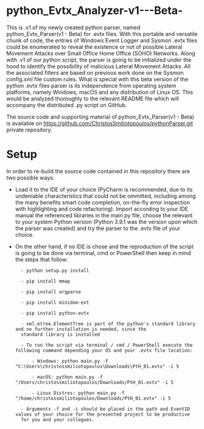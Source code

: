 # python_Evtx_Analyzer-v1---Beta-

This is .v1 of my newly created python parser, named python_Evtx_Parser(v1 - Beta) for .evtx files. With this
portable and versatile chunk of code, the entries of Windows Event Logger and Sysmon .evtx files could be
enumerated to reveal the existence or not of possible Lateral Movement Attacks over Small Office Home Office (SOHO)
Networks. Along with .v1 of our python script, the parser is going to be initialized under the hood to identify the
possibility of malicious Lateral Movement Attacks. All the associated filters are based on previous work done on
the Sysmon config.xml file custom rules. What is special with this beta version of the python .evtx files parser is
its independence from operating system platforms, namely Windows, macOS and any distribution of Linux OS. This
would be analyzed thoroughly to the relevant README file which will accompany the distributed .py script on GitHub.

The source code and supporting material of python_Evtx_Parser(v1 - Beta) is available on
https://github.com/ChristosSmiliotopoulos/pythonParser.git private repository.

# Setup 

In order to re-build the source code contained in this repository there are two possible ways:

- Load it to the IDE of your choice (PyCharm is recommended, due to its undeniable characteristics that could not be
ommitted, including among the many benefits smart code completion, on-the-fly error inspection with highlighting and 
code refactoring). Import according to your IDE manual the referenced libraries in the main.py file, choose the relevant
to your system Python version (Python 3.9.1 was the version upon which the parser was created) and try the parser to the 
.evtx file of your choice.

- On the other hand, if no IDE is chose and the reproduction of the script is going to be done via terminal, cmd or 
PowerShell then keep in mind the steps that follow:
		
		- python setup.py install
		
		- pip install mmap
		
		- pip install argparse
				
		- pip install minidom-ext
		
		- pip install python-evtx
		
		- xml.etree.ElementTree is part of the python's standard library and no further installation is needed, since the 
		standard library is installed
		
		- To run the script via terminal / cmd / PowerShell execute the following command depending your OS and your .evtx file location:
		
			- Windows: python main.py -f "C:\Users\christossmiliotopoulos\Downloads\PtH_01.evtx" -i 5
			
			- macOS: python main.py -f "/Users/christossmiliotopoulos/Downloads/PtH_01.evtx" -i 5
			
			- Linux Distros: python main.py -f "/home/christossmiliotopoulos/Downloads/PtH_01.evtx" -i 5
			
		- Arguments -f and -i should be placed in the path and EventID values of your choice for the presented project to be productive 
		for you and your collegues. 

